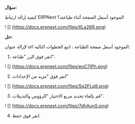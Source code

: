 **سؤال:**

كيفية إزالة ارتباط ERPNext الموجود أسفل الصفحة أثناء طباعته؟

! [] (https://docs.erpnext.com/files/tlLa26R.png)

**حل:**

لإزالة عنوان url الموجود أسفل صفحة الطباعة ، اتبع الخطوات التالية:

1) انقر فوق الزر "طباعة".

! [] (https://docs.erpnext.com/files/eoC7IPh.png)

2) انقر فوق "مزيد من الإعدادات"

! [] (https://docs.erpnext.com/files/Sq2FLq9.png)

3) قم بإلغاء تحديد مربع الاختيار "الرؤوس والتذييلات".

! [] (https://docs.erpnext.com/files/7dhAunS.png)

4) انقر فوق حفظ.